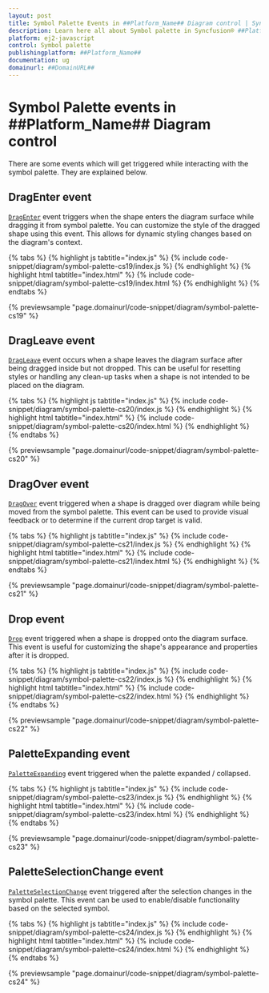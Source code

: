 ```yaml
---
layout: post
title: Symbol Palette Events in ##Platform_Name## Diagram control | Syncfusion®
description: Learn here all about Symbol palette in Syncfusion® ##Platform_Name## Diagram control of Syncfusion Essential® JS 2 and more.
platform: ej2-javascript
control: Symbol palette 
publishingplatform: ##Platform_Name##
documentation: ug
domainurl: ##DomainURL##
---
```


# Symbol Palette events in ##Platform_Name## Diagram control

There are some events which will get triggered while interacting with the symbol palette. They are explained below.

## DragEnter event 

[`DragEnter`](../../api/diagram/iDragEnterEventArgs/) event triggers when the shape enters the diagram surface while dragging it from symbol palette. You can customize the style of the dragged shape using this event. This allows for dynamic styling changes based on the diagram's context.

{% tabs %}
{% highlight js tabtitle="index.js" %}
{% include code-snippet/diagram/symbol-palette-cs19/index.js %}
{% endhighlight %}
{% highlight html tabtitle="index.html" %}
{% include code-snippet/diagram/symbol-palette-cs19/index.html %}
{% endhighlight %}
{% endtabs %}
        
{% previewsample "page.domainurl/code-snippet/diagram/symbol-palette-cs19" %}

## DragLeave event

[`DragLeave`](../../api/diagram/iDragLeaveEventArgs/) event occurs when a shape leaves the diagram surface after being dragged inside but not dropped. This can be useful for resetting styles or handling any clean-up tasks when a shape is not intended to be placed on the diagram.

{% tabs %}
{% highlight js tabtitle="index.js" %}
{% include code-snippet/diagram/symbol-palette-cs20/index.js %}
{% endhighlight %}
{% highlight html tabtitle="index.html" %}
{% include code-snippet/diagram/symbol-palette-cs20/index.html %}
{% endhighlight %}
{% endtabs %}
        
{% previewsample "page.domainurl/code-snippet/diagram/symbol-palette-cs20" %}

## DragOver event

[`DragOver`](../../api/diagram/iDragOverEventArgs/) event triggered when a shape is dragged over diagram while being moved from the symbol palette. This event can be used to provide visual feedback or to determine if the current drop target is valid.

{% tabs %}
{% highlight js tabtitle="index.js" %}
{% include code-snippet/diagram/symbol-palette-cs21/index.js %}
{% endhighlight %}
{% highlight html tabtitle="index.html" %}
{% include code-snippet/diagram/symbol-palette-cs21/index.html %}
{% endhighlight %}
{% endtabs %}
        
{% previewsample "page.domainurl/code-snippet/diagram/symbol-palette-cs21" %}

## Drop event

[`Drop`](../../api/diagram/idropeventargs/) event triggered when a shape is dropped onto the diagram surface. This event is useful for customizing the shape's appearance and properties after it is dropped.

{% tabs %}
{% highlight js tabtitle="index.js" %}
{% include code-snippet/diagram/symbol-palette-cs22/index.js %}
{% endhighlight %}
{% highlight html tabtitle="index.html" %}
{% include code-snippet/diagram/symbol-palette-cs22/index.html %}
{% endhighlight %}
{% endtabs %}
        
{% previewsample "page.domainurl/code-snippet/diagram/symbol-palette-cs22" %}

## PaletteExpanding event

[`PaletteExpanding`](../../api/diagram/iPaletteExpandArgs/) event triggered when the palette expanded / collapsed.

{% tabs %}
{% highlight js tabtitle="index.js" %}
{% include code-snippet/diagram/symbol-palette-cs23/index.js %}
{% endhighlight %}
{% highlight html tabtitle="index.html" %}
{% include code-snippet/diagram/symbol-palette-cs23/index.html %}
{% endhighlight %}
{% endtabs %}
        
{% previewsample "page.domainurl/code-snippet/diagram/symbol-palette-cs23" %}

## PaletteSelectionChange event

[`PaletteSelectionChange`](../../api/diagram/iPaletteSelectionChangeArgs/) event triggered after the selection changes in the symbol palette. This event can be used to enable/disable functionality based on the selected symbol.

{% tabs %}
{% highlight js tabtitle="index.js" %}
{% include code-snippet/diagram/symbol-palette-cs24/index.js %}
{% endhighlight %}
{% highlight html tabtitle="index.html" %}
{% include code-snippet/diagram/symbol-palette-cs24/index.html %}
{% endhighlight %}
{% endtabs %}
        
{% previewsample "page.domainurl/code-snippet/diagram/symbol-palette-cs24" %}

